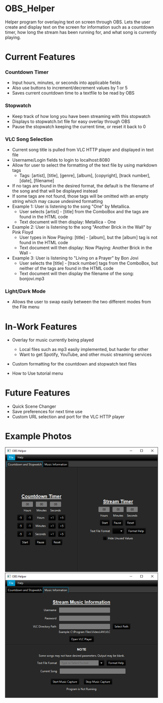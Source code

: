 # OBS_Helper
Helper program for overlaying text on screen through OBS. Lets the user create and display text on the screen for information such as a countdown timer, how long the stream has been running for, and what song is currently playing.

# Current Features

### Countdown Timer
- Input hours, minutes, or seconds into applicable fields
- Also use buttons to increment/decrement values by 1 or 5
- Saves current countdown time to a textfile to be read by OBS

### Stopwatch
- Keep track of how long you have been streaming with this stopwatch
- Displays to stopwatch.txt file for easy overlay through OBS
- Pause the stopwatch keeping the current time, or reset it back to 0

### VLC Song Selection

- Current song title is pulled from VLC HTTP player and displayed in text file
- Username/Login fields to login to localhost:8080
- Allow for user to select the formatting of the text file by using markdown tags
  - Tags: [artist], [title], [genre], [album], [copyright], [track number], [date], [filename]
- If no tags are found in the desired format, the default is the filename of the song and that will be displayed instead
- If some tags are not found, those tags will be omitted with an empty string which may cause undesired formatting
- Example 1: User is listening to the song "One" by Metallica. 
  - User selects [artist] - [title] from the ComboBox and the tags are found in the HTML code 
  - Text document will then display: Metallica - One  
- Example 2: User is listening to the song "Another Brick in the Wall" by Pink Floyd
  - User types in Now Playing: [title] - [album], but the [album] tag is not found in the HTML code
  - Text document will then display: Now Playing: Another Brick in the Wall -
- Example 3: User is listening to "Living on a Prayer" by Bon Jovi
  - User selects the [title] - [track number] tags from the ComboBox, but neither of the tags are found in the HTML code
  - Text document will then display the filename of the song: bonjovi.mp3

### Light/Dark Mode

- Allows the user to swap easily between the two different modes from the File menu

# In-Work Features
- Overlay for music currently being played
  - Local files such as mp3 easily implemented, but harder for other
  - Want to get Spotify, YouTube, and other music streaming services

- Custom formatting for the countdown and stopwatch text files

- How to Use tutorial menu

  
# Future Features
- Quick Scene Changer
- Save preferences for next time use
- Custom URL selection and port for the VLC HTTP player

# Example Photos
![Time](https://github.com/bjhaliw/OBS_Helper/blob/main/Example%20Photos/timertab.png)
![Music](https://github.com/bjhaliw/OBS_Helper/blob/main/Example%20Photos/musictab.png)
